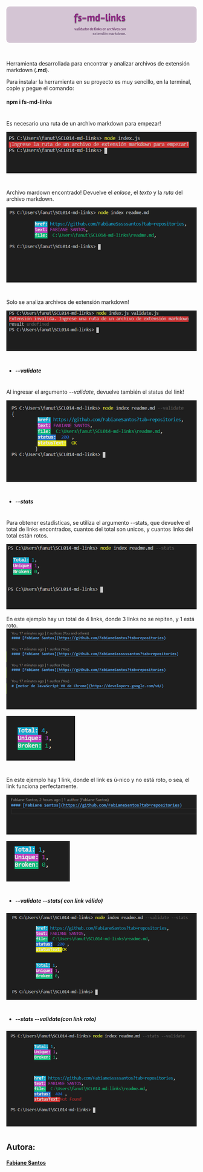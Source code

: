 # ![fs-md-links](img/logo-mdlinks.png)

#

Herramienta desarrollada para encontrar y analizar archivos de extensión markdown (**.md**).

Para instalar la herramienta en su proyecto es muy sencillo, en la terminal, copie y pegue el comando:

#### npm i fs-md-links

#

Es necesario una ruta de un archivo markdown para empezar!

![necesita un archivo para empezar](img/node1.png)

#

Archivo mardown encontrado! Devuelve el _enlace_, el _texto_ y la _ruta_ del archivo markdown.

![](img/node2.png)

#

Solo se analiza archivos de extensión markdown!

![ruta archivo invalido](img/node3.png)

#

- ##### --validate

#

Al ingresar el argumento _--validate_, devuelve también el status del link!

![argumento --validate](img/node4.png)

#

- ##### --stats

#

Para obtener estadísticas, se utiliza el argumento --stats, que devuelve el total de links encontrados, cuantos del total son unicos, y cuantos links del total están rotos.

![argumento --validate](img/node6.png)

En este ejemplo hay un total de 4 links, donde 3 links no se repiten, y 1 está roto.
![argumento --validate](img/exemplo1.png)

![argumento --validate](img/ex1.png)

#

En este ejemplo hay 1 link, donde el link es ú-nico y no está roto, o sea, el link funciona perfectamente.

![argumento --validate](img/exemplo2.png)

![argumento --validate](img/ex2.png)

#

- ##### --validate --stats( con link válido)

![](img/node7.png)

#

- ##### --stats --validate(con link roto)

![](img/node8.png)

#

## Autora:

#### [Fabiane Santos](https://github.com/FabianeSanttttttos?tab=repositories)
